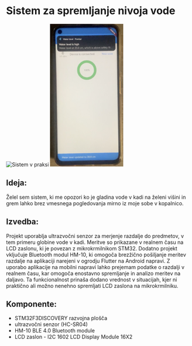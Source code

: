 # Sistem za spremljanje nivoja vode 

<img src="img2.jpg" alt="Sistem v praksi" width="200"/>
<img src="img1.png" alt="Aplikacija" width="200"/>

## Ideja: 
Želel sem sistem, ki me opozori ko je gladina vode v kadi na želeni višini in grem lahko brez vmesnega pogledovanja mirno iz moje sobe v kopalnico. 

## Izvedba: 
Projekt uporablja ultrazvočni senzor za merjenje razdalje do predmetov, v tem primeru globine vode v kadi. Meritve so prikazane v realnem času na LCD zaslonu, ki je povezan z mikrokrmilnikom STM32. Dodatno projekt vključuje Bluetooth modul HM-10, ki omogoča brezžično pošiljanje meritev razdalje na aplikaciji narejeni v ogrodju Flutter na Android napravi. Z uporabo aplikacije na mobilni napravi lahko prejemam podatke o razdalji v realnem času, kar omogoča enostavno spremljanje in analizo meritev na daljavo. Ta funkcionalnost prinaša dodano vrednost v situacijah, kjer ni praktično ali možno nenehno spremljati LCD zaslona na mikrokrmilniku. 

## Komponente:  
 - STM32F3DISCOVERY razvojna plošča 
 - ultrazvočni senzor (HC-SR04) 
 - HM-10 BLE 4.0 Bluetooth module 
 - LCD zaslon - I2C 1602 LCD Display Module 16X2 
